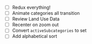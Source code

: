 

- [ ] Redux everything!
- [ ] Animate categories all transition
- [ ] Review Land Use Data
- [ ] Recenter on zoom out
- [ ] Convert `activeSubcategories` to set
- [ ] Add alphabetical sort
